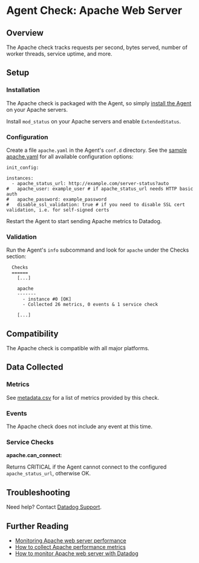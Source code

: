 # Agent Check: Apache Web Server

## Overview

The Apache check tracks requests per second, bytes served, number of worker threads, service uptime, and more.

## Setup
### Installation

The Apache check is packaged with the Agent, so simply [install the Agent](https://app.datadoghq.com/account/settings#agent) on your Apache servers.

Install `mod_status` on your Apache servers and enable `ExtendedStatus`.

### Configuration

Create a file `apache.yaml` in the Agent's `conf.d` directory. See the [sample apache.yaml](https://github.com/DataDog/integrations-core/blob/master/apache/conf.yaml.example) for all available configuration options:

```
init_config:

instances:
  - apache_status_url: http://example.com/server-status?auto
#   apache_user: example_user # if apache_status_url needs HTTP basic auth
#   apache_password: example_password
#   disable_ssl_validation: true # if you need to disable SSL cert validation, i.e. for self-signed certs
```

Restart the Agent to start sending Apache metrics to Datadog.

### Validation

Run the Agent's `info` subcommand and look for `apache` under the Checks section:

```
  Checks
  ======
    [...]

    apache
    -------
      - instance #0 [OK]
      - Collected 26 metrics, 0 events & 1 service check

    [...]
```

## Compatibility

The Apache check is compatible with all major platforms.

## Data Collected
### Metrics

See [metadata.csv](https://github.com/DataDog/integrations-core/blob/master/apache/metadata.csv) for a list of metrics provided by this check.

### Events
The Apache check does not include any event at this time.

### Service Checks

**apache.can_connect**:

Returns CRITICAL if the Agent cannot connect to the configured `apache_status_url`, otherwise OK.

## Troubleshooting
Need help? Contact [Datadog Support](http://docs.datadoghq.com/help/).

## Further Reading

* [Monitoring Apache web server performance](https://www.datadoghq.com/blog/monitoring-apache-web-server-performance/)
* [How to collect Apache performance metrics](https://www.datadoghq.com/blog/collect-apache-performance-metrics/)
* [How to monitor Apache web server with Datadog](https://www.datadoghq.com/blog/monitor-apache-web-server-datadog/)
